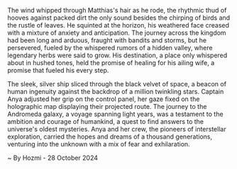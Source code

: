 
The wind whipped through Matthias's hair as he rode, the rhythmic thud of hooves against packed dirt the only sound besides the chirping of birds and the rustle of leaves. He squinted at the horizon, his weathered face creased with a mixture of anxiety and anticipation. The journey across the kingdom had been long and arduous, fraught with bandits and storms, but he persevered, fueled by the whispered rumors of a hidden valley, where legendary herbs were said to grow. His destination, a place only whispered about in hushed tones, held the promise of healing for his ailing wife, a promise that fueled his every step.

The sleek, silver ship sliced through the black velvet of space, a beacon of human ingenuity against the backdrop of a million twinkling stars. Captain Anya adjusted her grip on the control panel, her gaze fixed on the holographic map displaying their projected route. The journey to the Andromeda galaxy, a voyage spanning light years, was a testament to the ambition and courage of humankind, a quest to find answers to the universe's oldest mysteries. Anya and her crew, the pioneers of interstellar exploration, carried the hopes and dreams of a thousand generations, venturing into the unknown with a mix of fear and exhilaration. 

~ By Hozmi - 28 October 2024
